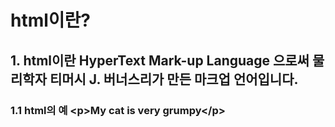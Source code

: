 # html이란?
## 1. html이란 HyperText Mark-up Language 으로써 물리학자 티머시 J. 버너스리가 만든 마크업 언어입니다.
### 1.1 html의 예 &lt;p&gt;My cat is very grumpy&lt;/p&gt;
